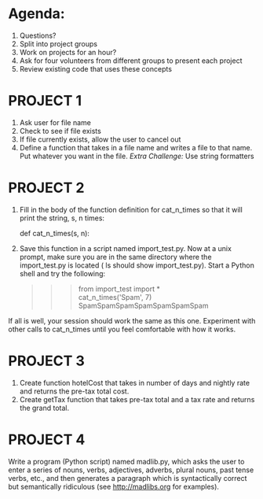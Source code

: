 Agenda:
=======
1. Questions?
2. Split into project groups
3. Work on projects for an hour?
4. Ask for four volunteers from different groups to present each project
5. Review existing code that uses these concepts


# PROJECT 1
1. Ask user for file name
2. Check to see if file exists
3. If file currently exists, allow the user to cancel out
4. Define a function that takes in a file name and writes a file to that name. Put whatever you want in the file.
*Extra Challenge:* Use string formatters


# PROJECT 2
1. Fill in the body of the function definition for cat_n_times so that it will print the string, s, n times:
 
	def cat_n_times(s, n):
		<fill in your code here>

2. Save this function in a script named import_test.py. Now at a unix prompt, make sure you are in the same directory where the import_test.py is located ( ls should show import_test.py). Start a Python shell and try the following:
 
	>>> from import_test import *<br />
	>>> cat_n_times('Spam', 7)<br />
	SpamSpamSpamSpamSpamSpamSpam

If all is well, your session should work the same as this one. Experiment with other calls to cat_n_times until you feel comfortable with how it works.


# PROJECT 3
1. Create function hotelCost that takes in number of days and nightly rate and returns the pre-tax total cost.
2. Create getTax function that takes pre-tax total and a tax rate and returns the grand total.

# PROJECT 4
Write a program (Python script) named madlib.py, which asks the user to enter a series of nouns, verbs, adjectives, adverbs, plural nouns, past tense verbs, etc., and then generates a paragraph which is syntactically correct but semantically ridiculous (see http://madlibs.org for examples).

